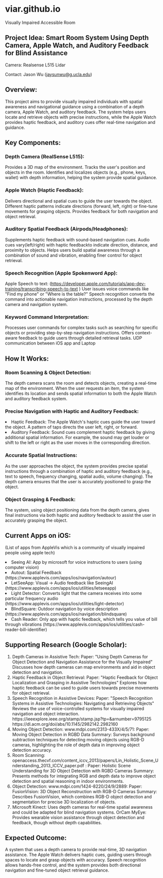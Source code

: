 # viar.github.io
Visually Impaired Accessible Room

## Project Idea: Smart Room System Using Depth Camera, Apple Watch, and Auditory Feedback for Blind Assistance 

Camera: Realsense L515 Lidar 

Contact: Jason Wu (jaysunwu@g.ucla.edu) 

## Overview:  
This project aims to provide visually impaired individuals with spatial awareness and navigational guidance using a combination of a depth camera, Apple Watch, and auditory feedback. The system helps users locate and retrieve objects with precise instructions, while the Apple Watch provides haptic feedback, and auditory cues offer real-time navigation and guidance.  
 

## Key Components: 
### Depth Camera (RealSense L515): 
Provides a 3D map of the environment. 
Tracks the user's position and objects in the room. 
Identifies and localizes objects (e.g., phone, keys, wallet) with depth information, helping the system provide spatial guidance. 


### Apple Watch (Haptic Feedback): 
Delivers directional and spatial cues to guide the user towards the object. 
Different haptic patterns indicate directions (forward, left, right) or fine-tune movements for grasping objects. 
Provides feedback for both navigation and object retrieval.

### Auditory Spatial Feedback (Airpods/Headphones): 
Supplements haptic feedback with sound-based navigation cues. 
Audio cues vary(left/right) with haptic feedbackto indicate direction, distance, and proximity to objects. 
Helps users build spatial awareness through a combination of sound and vibration, enabling finer control for object retrieval. 

### Speech Recognition (Apple Spokenword App): 
Apple Speech to text: (https://developer.apple.com/tutorials/app-dev-training/transcribing-speech-to-text ) 
User issues voice commands like "Find my phone" or "Where is the table?" 
Speech recognition converts the command into actionable navigation instructions, processed by the depth camera and navigation system. 

### Keyword  Command Interpretation: 
Processes user commands for complex tasks such as searching for specific objects or providing step-by-step navigation instructions. 
Offers context-aware feedback to guide users through detailed retrieval tasks. 
UDP communication between iOS app and Laptop  

## How It Works: 
### Room Scanning & Object Detection:  
The depth camera scans the room and detects objects, creating a real-time map of the environment. 
When the user requests an item, the system identifies its location and sends spatial information to both the Apple Watch and auditory feedback system. 
### Precise Navigation with Haptic and Auditory Feedback: 
<li>Haptic Feedback: 
The Apple Watch's haptic cues guide the user toward the object. A pattern of taps directs the user left, right, or forward. </li>
<li>Auditory Feedback: Sound cues complement haptic feedback by giving additional spatial information. For example, the sound may get louder or shift to the left or right as the user moves in the corresponding direction. </li>

### Accurate Spatial Instructions:
As the user approaches the object, the system provides precise spatial instructions through a combination of haptic and auditory feedback (e.g., text to speech, frequency changing, spatial audio, volume changing). 
The depth camera ensures that the user is accurately positioned to grasp the object. 
### Object Grasping & Feedback: 
The system, using object positioning data from the depth camera, gives final instructions via both haptic and auditory feedback to assist the user in accurately grasping the object. 
 

## Current Apps on iOS: 

(List of apps from AppleVis which is a community of visually impaired people using apple tech) 

<li>Seeing AI: App by microsoft for voice instructions to users (using computer vision) </li>
<li>Autout: Spatial Feedback (https://www.applevis.com/apps/ios/navigation/autour) </li>
<li>LetSeeApp: Visual -> Audio feedback like SeeingAI (https://www.applevis.com/apps/ios/utilities/letseeapp) </li>
<li>Light Detector: Converts light that the camera receives into some particular frequency audio (https://www.applevis.com/apps/ios/utilities/light-detector) </li>
<li>BlindSquare: Outdoor navigation by voice description (https://www.applevis.com/apps/ios/navigation/blindsquare) </li>
<li>Cash Reader: Only app with haptic feedback, which tells you value of bill through vibrations (https://www.applevis.com/apps/ios/utilities/cash-reader-bill-identifier) </li>
 

## Supporting Research (Google Scholar): 
<ol>
 <li>Depth Cameras in Assistive Tech: Paper: "Using Depth Cameras for Object Detection and Navigation Assistance for the Visually Impaired" 
Discusses how depth cameras can map environments and aid in object detection and navigation. </li>
 <li>Haptic Feedback in Object Retrieval: Paper: "Haptic Feedback for Object Localization and Grasping in Assistive Technologies" 
Explores how haptic feedback can be used to guide users towards precise movements for object retrieval. 
</li>
 <li>Speech Recognition in Assistive Devices: Paper: "Speech Recognition Systems in Assistive Technologies: Navigating and Retrieving Objects" 
Reviews the use of voice-controlled systems for visually impaired navigation and object interaction. 
https://ieeexplore.ieee.org/stamp/stamp.jsp?tp=&arnumber=9795125 
https://dl.acm.org/doi/abs/10.1145/2982142.2982160  </li>

<li>Moving Object Detection: www.mdpi.com/2313-433X/4/5/71: Paper: Moving Object Detection in RGBD Data 
Summary: Surveys background subtraction techniques for detecting moving objects using RGB-D cameras, highlighting the role of depth data in improving object detection accuracy. </li>

<li>Room Scanning: openaccess.thecvf.com/content_iccv_2013/papers/Lin_Holistic_Scene_Understanding_2013_ICCV_paper.pdf : Paper: Holistic Scene Understanding for 3D Object Detection with RGBD Cameras 
Summary: Presents methods for integrating RGB and depth data to improve object detection and spatial reasoning in indoor environments. </li>

<li>Object Detection: www.mdpi.com/1424-8220/24/9/2889: Paper: FusionVision: 3D Object Reconstruction with RGB-D Cameras 
Summary: Describes FusionVision, which combines RGB-D object detection and segmentation for precise 3D localization of objects. 
</li>

<li>
Microsoft Kinect: Uses depth cameras for real-time spatial awareness and could be adapted for blind navigation systems. 
OrCam MyEye: 
Provides wearable vision assistance through object detection and feedback, though without depth capabilities. 
</li>
</ol>



## Expected Outcome: 

A system that uses a depth camera to provide real-time, 3D navigation assistance. 
The Apple Watch delivers haptic cues, guiding users through spaces to locate and grasp objects with accuracy. 
Speech recognition allows hands-free control, and the system provides both directional navigation and fine-tuned object retrieval guidance. 
 

